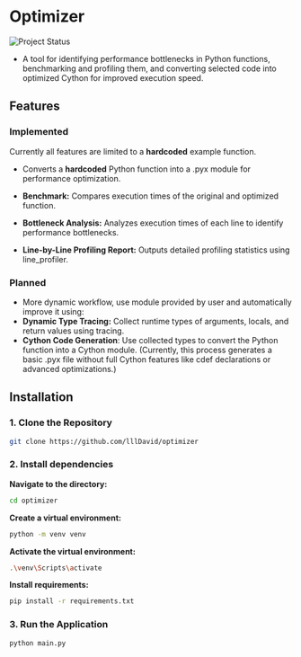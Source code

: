 # Optimizer

![Project Status](https://img.shields.io/badge/status-early%20development-orange)

- A tool for identifying performance bottlenecks in Python functions, benchmarking and profiling them, and converting selected code into optimized Cython for improved execution speed.

## Features
### Implemented
Currently all features are limited to a **hardcoded** example function.

- Converts a **hardcoded** Python function into a .pyx module for performance optimization.

- **Benchmark:** Compares execution times of the original and optimized function.
 
- **Bottleneck Analysis:**  Analyzes execution times of each line to identify performance bottlenecks.

- **Line-by-Line Profiling Report:** Outputs detailed profiling statistics using line_profiler.

### Planned
- More dynamic workflow, use module provided by user and automatically improve it using:
- **Dynamic Type Tracing:** Collect runtime types of arguments, locals, and return values using tracing.
- **Cython Code Generation**: Use collected types to convert the Python function into a Cython module. (Currently, this process generates a basic .pyx file without full Cython features like cdef declarations or advanced optimizations.)

## Installation

### 1. Clone the Repository

```bash
git clone https://github.com/lllDavid/optimizer
```

### 2. Install dependencies

**Navigate to the directory:**
```bash
cd optimizer
```

**Create a virtual environment:**
```bash
python -m venv venv
```


**Activate the virtual environment:**
```bash
.\venv\Scripts\activate
```


**Install requirements:**
```bash
pip install -r requirements.txt
```


### 3. Run the Application

```bash
python main.py
```